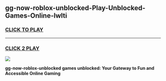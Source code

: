 
## gg-now-roblox-unblocked-Play-Unblocked-Games-Online-lwlti
<h3>
<a href="https://premium76.site?title=gg-now-roblox-unblocked&ref=25A">CLICK TO PLAY</a></h3>
<hr>

<h3>
<a href="https://premium76.site?title=gg-now-roblox-unblocked&ref=25A">CLICK 2 PLAY</a>
  
</h3>

<a href="https://premium76.site?title=gg-now-roblox-unblocked&ref=25A"><img src="https://clearcache.store/games.png"></a>


**gg-now-roblox-unblocked games unblocked: Your Gateway to Fun and Accessible Online Gaming**
